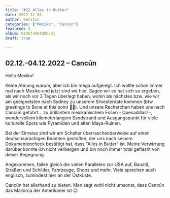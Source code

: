 ```yaml
---
title: "#22 Alles in Butter"
date: 2022-12-03
author: Kerstin
categories: ["Mexiko", "Cancun"]
featured: 2
album: B19GfnH8t8DDLJj
draft: true

---
```


## 02.12.-04.12.2022 – Cancún

Hello Mexiko! 

Keine Ahnung warum, aber ich bin mega aufgeregt. Ich wollte schon immer mal nach Mexiko und jetzt sind wir hier. Sagen wir es hat sich so ergeben, als wir noch vor 3 Tagen überlegt haben, wohin als nächstes bzw. wie wir am geeignetsten nach Sydney zu unserem Silvesterdate kommen (btw greetings to Bone at this point 🤘🏻). Und unsere Recherchen haben uns nach Cancún geführt... zu brillantem mexikanischem Essen - Quesadillas! -, wundervollem kilometerlangem Sandstrand und Ausgangspunkt für viele kulturelle Spots wie Pyramiden und alten Maya-Ruinen.

Bei der Einreise sind wir am Schalter überraschenderweise auf einen deutschsprachigen Beamten gestoßen, der uns nach seinem Dokumentencheck bestätigt hat, dass "Alles in Butter" ist. Meine Verwirrung darüber konnte ich nicht verbergen und bin noch immer total geflasht von dieser Begegnung.

Angekommen, fallen gleich die vielen Parallelen zur USA auf, Baustil, Straßen und Schilder, Fahrzeuge, Shops und mehr. Viele sprechen auch englisch, zumindest hier an der Ostküste.

Cancún hat allerhand zu bieten. Man sagt wohl nicht umsonst, dass Cancún das Mallorca der Amerikaner ist 😉